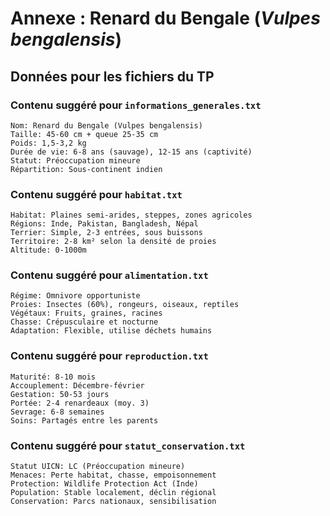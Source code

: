 # Annexe : Renard du Bengale (*Vulpes bengalensis*)

## Données pour les fichiers du TP

### Contenu suggéré pour `informations_generales.txt`
```
Nom: Renard du Bengale (Vulpes bengalensis)
Taille: 45-60 cm + queue 25-35 cm
Poids: 1,5-3,2 kg
Durée de vie: 6-8 ans (sauvage), 12-15 ans (captivité)
Statut: Préoccupation mineure
Répartition: Sous-continent indien
```

### Contenu suggéré pour `habitat.txt`
```
Habitat: Plaines semi-arides, steppes, zones agricoles
Régions: Inde, Pakistan, Bangladesh, Népal
Terrier: Simple, 2-3 entrées, sous buissons
Territoire: 2-8 km² selon la densité de proies
Altitude: 0-1000m
```

### Contenu suggéré pour `alimentation.txt`
```
Régime: Omnivore opportuniste
Proies: Insectes (60%), rongeurs, oiseaux, reptiles
Végétaux: Fruits, graines, racines
Chasse: Crépusculaire et nocturne
Adaptation: Flexible, utilise déchets humains
```

### Contenu suggéré pour `reproduction.txt`
```
Maturité: 8-10 mois
Accouplement: Décembre-février
Gestation: 50-53 jours
Portée: 2-4 renardeaux (moy. 3)
Sevrage: 6-8 semaines
Soins: Partagés entre les parents
```

### Contenu suggéré pour `statut_conservation.txt`
```
Statut UICN: LC (Préoccupation mineure)
Menaces: Perte habitat, chasse, empoisonnement
Protection: Wildlife Protection Act (Inde)
Population: Stable localement, déclin régional
Conservation: Parcs nationaux, sensibilisation
```